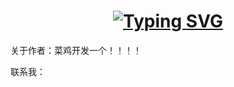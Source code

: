 <h1 align="center">
  <a href="https://git.io/typing-svg"><img src="https://readme-typing-svg.demolab.com?font=Fira+Code&pause=1000&color=C7F75B&width=435&lines=After+all!;Tommorrow+is+another+day!%F0%9F%8E%89" alt="Typing SVG" &center=tru/></a>
</h1>

关于作者：菜鸡开发一个！！！！  

联系我：

<!--
**Snoringsleep/Snoringsleep** is a ✨ _special_ ✨ repository because its `README.md` (this file) appears on your GitHub profile.

Here are some ideas to get you started:

- 🔭 I’m currently working on ...
- 🌱 I’m currently learning ...
- 👯 I’m looking to collaborate on ...
- 🤔 I’m looking for help with ...
- 💬 Ask me about ...
- 📫 How to reach me: ...
- 😄 Pronouns: ...
- ⚡ Fun fact: ...
-->
